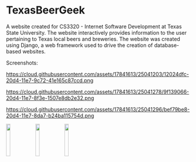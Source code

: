 # TexasBeerGeek
A website created for CS3320 - Internet Software Development at Texas State University. The website interactively provides information to the user pertaining to Texas local beers and breweries. The website was created using Django, a web framework used to drive the creation of database-based websites. 

Screenshots:

https://cloud.githubusercontent.com/assets/17841613/25041203/12024dfc-20d4-11e7-9c72-41e165c87ccd.png

https://cloud.githubusercontent.com/assets/17841613/25041278/9f139066-20d4-11e7-8f3e-1507e8db2e32.png

https://cloud.githubusercontent.com/assets/17841613/25041296/bef79be8-20d4-11e7-8da7-b24ba115754d.png

<img src="https://cloud.githubusercontent.com/assets/17841613/25041203/12024dfc-20d4-11e7-9c72-41e165c87ccd.png" width="15%"></img> <img src="https://cloud.githubusercontent.com/assets/17841613/25041278/9f139066-20d4-11e7-8f3e-1507e8db2e32.png" width="15%"></img> <img src="https://cloud.githubusercontent.com/assets/17841613/25041296/bef79be8-20d4-11e7-8da7-b24ba115754d.png" width="15%"></img> 

